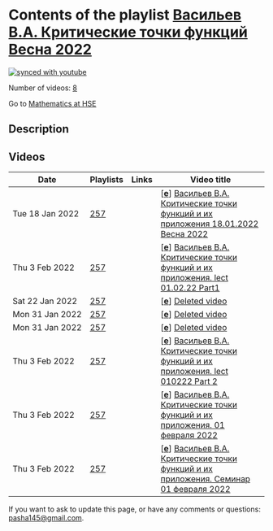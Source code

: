 # Contents of the playlist [Васильев В.А. Критические точки функций Весна 2022](https://www.youtube.com/playlist?list=PLq3E5oubNNoA7aFULvfUhqowZybBQg5-P)

[![synced with youtube](https://img.shields.io/github/last-commit/mathphysschool/mathphysschool.github.io/autoupdate1?label=synced%20with%20youtube)](https://github.com/mathphysschool/mathphysschool.github.io/commits/autoupdate1)

Number of videos: [8](#videos)

Go to [Mathematics at HSE](../README.md)

## Description



## Videos

|Date|Playlists|Links|Video title|
|---|---|---|---|
| Tue&nbsp;18&nbsp;Jan&nbsp;2022 | [257](../playlists/257 "Васильев В.А. Критические точки функций Весна 2022") |  | [[**e**](https://studio.youtube.com/video/9lUdmMqdnr0/edit "Edit")] [Васильев В.А. Критические точки функций и их приложения  18.01.2022 Весна 2022](https://www.youtube.com/watch?v=9lUdmMqdnr0&list=PLq3E5oubNNoA7aFULvfUhqowZybBQg5-P) |
| Thu&nbsp;3&nbsp;Feb&nbsp;2022 | [257](../playlists/257 "Васильев В.А. Критические точки функций Весна 2022") |  | [[**e**](https://studio.youtube.com/video/U-wrIKvgbTI/edit "Edit")] [Васильев В.А. Критические точки функций и их приложения. lect 01.02.22 Part1](https://www.youtube.com/watch?v=U-wrIKvgbTI&list=PLq3E5oubNNoA7aFULvfUhqowZybBQg5-P) |
| Sat&nbsp;22&nbsp;Jan&nbsp;2022 | [257](../playlists/257 "Васильев В.А. Критические точки функций Весна 2022") |  | [[**e**](https://studio.youtube.com/video/ymeiu1-DIP8/edit "Edit")] [Deleted video](https://www.youtube.com/watch?v=ymeiu1-DIP8&list=PLq3E5oubNNoA7aFULvfUhqowZybBQg5-P "This video is unavailable.") |
| Mon&nbsp;31&nbsp;Jan&nbsp;2022 | [257](../playlists/257 "Васильев В.А. Критические точки функций Весна 2022") |  | [[**e**](https://studio.youtube.com/video/cRLX8fNSUdQ/edit "Edit")] [Deleted video](https://www.youtube.com/watch?v=cRLX8fNSUdQ&list=PLq3E5oubNNoA7aFULvfUhqowZybBQg5-P "This video is unavailable.") |
| Mon&nbsp;31&nbsp;Jan&nbsp;2022 | [257](../playlists/257 "Васильев В.А. Критические точки функций Весна 2022") |  | [[**e**](https://studio.youtube.com/video/5M88tskfqbQ/edit "Edit")] [Deleted video](https://www.youtube.com/watch?v=5M88tskfqbQ&list=PLq3E5oubNNoA7aFULvfUhqowZybBQg5-P "This video is unavailable.") |
| Thu&nbsp;3&nbsp;Feb&nbsp;2022 | [257](../playlists/257 "Васильев В.А. Критические точки функций Весна 2022") |  | [[**e**](https://studio.youtube.com/video/nVjHz0p_uaw/edit "Edit")] [Васильев В.А. Критические точки функций и их приложения. lect 010222 Part 2](https://www.youtube.com/watch?v=nVjHz0p_uaw&list=PLq3E5oubNNoA7aFULvfUhqowZybBQg5-P) |
| Thu&nbsp;3&nbsp;Feb&nbsp;2022 | [257](../playlists/257 "Васильев В.А. Критические точки функций Весна 2022") |  | [[**e**](https://studio.youtube.com/video/tFaGABZxsp4/edit "Edit")] [Васильев В.А. Критические точки функций и их приложения.  01 февраля 2022](https://www.youtube.com/watch?v=tFaGABZxsp4&list=PLq3E5oubNNoA7aFULvfUhqowZybBQg5-P) |
| Thu&nbsp;3&nbsp;Feb&nbsp;2022 | [257](../playlists/257 "Васильев В.А. Критические точки функций Весна 2022") |  | [[**e**](https://studio.youtube.com/video/bhLrW39adhY/edit "Edit")] [Васильев В.А. Критические точки функций и их приложения. Семинар 01 февраля 2022](https://www.youtube.com/watch?v=bhLrW39adhY&list=PLq3E5oubNNoA7aFULvfUhqowZybBQg5-P) |


 If you want to ask to update this page, or have any comments or questions: <pasha145@gmail.com>.